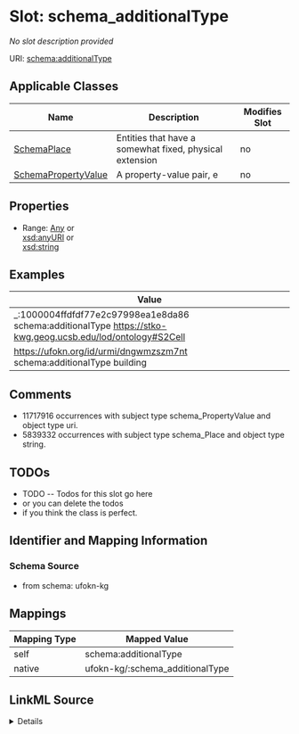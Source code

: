 

# Slot: schema_additionalType


_No slot description provided_





URI: [schema:additionalType](https://schema.org/additionalType)



<!-- no inheritance hierarchy -->





## Applicable Classes

| Name | Description | Modifies Slot |
| --- | --- | --- |
| [SchemaPlace](../classes/SchemaPlace.md) | Entities that have a somewhat fixed, physical extension |  no  |
| [SchemaPropertyValue](../classes/SchemaPropertyValue.md) | A property-value pair, e |  no  |







## Properties

* Range: [Any](../classes/Any.md)&nbsp;or&nbsp;<br />[xsd:anyURI](xsd:anyURI)&nbsp;or&nbsp;<br />[xsd:string](xsd:string)






## Examples

| Value |
| --- |
| _:1000004ffdfdf77e2c97998ea1e8da86 schema:additionalType https://stko-kwg.geog.ucsb.edu/lod/ontology#S2Cell |
| https://ufokn.org/id/urmi/dngwmzszm7nt schema:additionalType building |

## Comments

* 11717916 occurrences with subject type schema_PropertyValue and object type uri.
* 5839332 occurrences with subject type schema_Place and object type string.

## TODOs

* TODO -- Todos for this slot go here
* or you can delete the todos
* if you think the class is perfect.

## Identifier and Mapping Information







### Schema Source


* from schema: ufokn-kg




## Mappings

| Mapping Type | Mapped Value |
| ---  | ---  |
| self | schema:additionalType |
| native | ufokn-kg/:schema_additionalType |




## LinkML Source

<details>
```yaml
name: schema_additionalType
description: No slot description provided
todos:
- TODO -- Todos for this slot go here
- or you can delete the todos
- if you think the class is perfect.
comments:
- 11717916 occurrences with subject type schema_PropertyValue and object type uri.
- 5839332 occurrences with subject type schema_Place and object type string.
examples:
- value: _:1000004ffdfdf77e2c97998ea1e8da86 schema:additionalType https://stko-kwg.geog.ucsb.edu/lod/ontology#S2Cell
- value: https://ufokn.org/id/urmi/dngwmzszm7nt schema:additionalType building
from_schema: ufokn-kg
rank: 1000
slot_uri: schema:additionalType
alias: schema_additionalType
domain_of:
- schema_Place
- schema_PropertyValue
range: Any
any_of:
- range: uri
- range: string

```
</details>